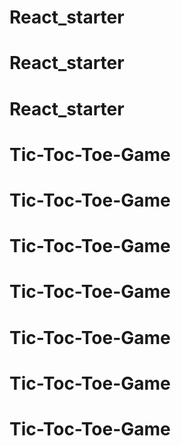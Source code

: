 # React_starter
# React_starter
# React_starter
# Tic-Toc-Toe-Game
# Tic-Toc-Toe-Game
# Tic-Toc-Toe-Game
# Tic-Toc-Toe-Game
# Tic-Toc-Toe-Game
# Tic-Toc-Toe-Game
# Tic-Toc-Toe-Game
